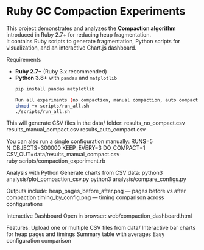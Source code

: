 # Ruby GC Compaction Experiments

This project demonstrates and analyzes the **Compaction algorithm** introduced in Ruby 2.7+ for reducing heap fragmentation.  
It contains Ruby scripts to generate fragmentation, Python scripts for visualization, and an interactive Chart.js dashboard.

Requirements

- **Ruby 2.7+** (Ruby 3.x recommended)  
- **Python 3.8+** with `pandas` and `matplotlib`  
  ```bash
  pip install pandas matplotlib

  Run all experiments (no compaction, manual compaction, auto compaction):
  chmod +x scripts/run_all.sh
  ./scripts/run_all.sh

This will generate CSV files in the data/ folder:
  results_no_compact.csv
  results_manual_compact.csv
  results_auto_compact.csv

You can also run a single configuration manually:
RUNS=5 N_OBJECTS=300000 KEEP_EVERY=3 DO_COMPACT=1 \
  CSV_OUT=data/results_manual_compact.csv \
  ruby scripts/compaction_experiment.rb


Analysis with Python
  Generate charts from CSV data:
  python3 analysis/plot_compaction_csv.py
  python3 analysis/compare_configs.py

Outputs include:
  heap_pages_before_after.png — pages before vs after compaction
  timing_by_config.png — timing comparison across configurations

Interactive Dashboard
  Open in browser:
  web/compaction_dashboard.html
  
Features:
  Upload one or multiple CSV files from data/
  Interactive bar charts for heap pages and timings
  Summary table with averages
  Easy configuration comparison
